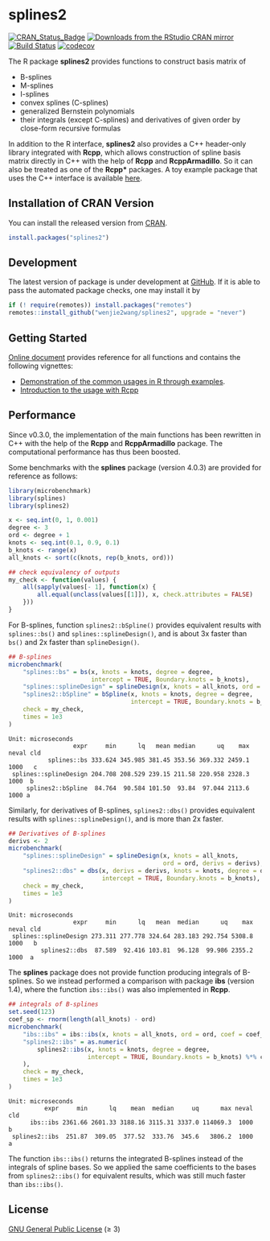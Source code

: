 splines2
================

[![CRAN\_Status\_Badge](https://www.r-pkg.org/badges/version/splines2)](https://CRAN.R-project.org/package=splines2)
[![Downloads from the RStudio CRAN
mirror](https://cranlogs.r-pkg.org/badges/splines2)](https://CRAN.R-project.org/package=splines2)
[![Build
Status](https://github.com/wenjie2wang/splines2/workflows/R-CMD-check/badge.svg)](https://github.com/wenjie2wang/splines2/actions)
[![codecov](https://codecov.io/gh/wenjie2wang/splines2/branch/main/graph/badge.svg)](https://codecov.io/gh/wenjie2wang/splines2)

The R package **splines2** provides functions to construct basis matrix
of

-   B-splines
-   M-splines
-   I-splines
-   convex splines (C-splines)
-   generalized Bernstein polynomials
-   their integrals (except C-splines) and derivatives of given order by
    close-form recursive formulas

In addition to the R interface, **splines2** also provides a C++
header-only library integrated with **Rcpp**, which allows construction
of spline basis matrix directly in C++ with the help of **Rcpp** and
**RcppArmadillo**. So it can also be treated as one of the **Rcpp\***
packages. A toy example package that uses the C++ interface is available
[here](https://github.com/wenjie2wang/example-pkg-Rcpp-splines2).

## Installation of CRAN Version

You can install the released version from
[CRAN](https://CRAN.R-project.org/package=splines2).

``` r
install.packages("splines2")
```

## Development

The latest version of package is under development at
[GitHub](https://github.com/wenjie2wang/splines2). If it is able to pass
the automated package checks, one may install it by

``` r
if (! require(remotes)) install.packages("remotes")
remotes::install_github("wenjie2wang/splines2", upgrade = "never")
```

## Getting Started

[Online document](https://wwenjie.org/splines2) provides reference for
all functions and contains the following vignettes:

-   [Demonstration of the common usages in R through
    examples](https://wwenjie.org/splines2/articles/splines2-intro).
-   [Introduction to the usage with
    Rcpp](https://wwenjie.org/splines2/articles/splines2-wi-rcpp)

## Performance

Since v0.3.0, the implementation of the main functions has been
rewritten in C++ with the help of the **Rcpp** and **RcppArmadillo**
package. The computational performance has thus been boosted.

Some benchmarks with the **splines** package (version 4.0.3) are
provided for reference as follows:

``` r
library(microbenchmark)
library(splines)
library(splines2)

x <- seq.int(0, 1, 0.001)
degree <- 3
ord <- degree + 1
knots <- seq.int(0.1, 0.9, 0.1)
b_knots <- range(x)
all_knots <- sort(c(knots, rep(b_knots, ord)))

## check equivalency of outputs
my_check <- function(values) {
    all(sapply(values[- 1], function(x) {
        all.equal(unclass(values[[1]]), x, check.attributes = FALSE)
    }))
}
```

For B-splines, function `splines2::bSpline()` provides equivalent
results with `splines::bs()` and `splines::splineDesign()`, and is about
3x faster than `bs()` and 2x faster than `splineDesign()`.

``` r
## B-splines
microbenchmark(
    "splines::bs" = bs(x, knots = knots, degree = degree,
                       intercept = TRUE, Boundary.knots = b_knots),
    "splines::splineDesign" = splineDesign(x, knots = all_knots, ord = ord),
    "splines2::bSpline" = bSpline(x, knots = knots, degree = degree,
                                  intercept = TRUE, Boundary.knots = b_knots),
    check = my_check,
    times = 1e3
)
```

    Unit: microseconds
                      expr     min      lq   mean median      uq    max neval cld
               splines::bs 333.624 345.985 381.45 353.56 369.332 2459.1  1000   c
     splines::splineDesign 204.708 208.529 239.15 211.58 220.958 2328.3  1000  b 
         splines2::bSpline  84.764  90.584 101.50  93.84  97.044 2113.6  1000 a  

Similarly, for derivatives of B-splines, `splines2::dbs()` provides
equivalent results with `splines::splineDesign()`, and is more than 2x
faster.

``` r
## Derivatives of B-splines
derivs <- 2
microbenchmark(
    "splines::splineDesign" = splineDesign(x, knots = all_knots,
                                           ord = ord, derivs = derivs),
    "splines2::dbs" = dbs(x, derivs = derivs, knots = knots, degree = degree,
                          intercept = TRUE, Boundary.knots = b_knots),
    check = my_check,
    times = 1e3
)
```

    Unit: microseconds
                      expr     min      lq   mean  median      uq    max neval cld
     splines::splineDesign 273.311 277.778 324.64 283.183 292.754 5308.8  1000   b
             splines2::dbs  87.589  92.416 103.81  96.128  99.986 2355.2  1000  a 

The **splines** package does not provide function producing integrals of
B-splines. So we instead performed a comparison with package **ibs**
(version 1.4), where the function `ibs::ibs()` was also implemented in
**Rcpp**.

``` r
## integrals of B-splines
set.seed(123)
coef_sp <- rnorm(length(all_knots) - ord)
microbenchmark(
    "ibs::ibs" = ibs::ibs(x, knots = all_knots, ord = ord, coef = coef_sp),
    "splines2::ibs" = as.numeric(
        splines2::ibs(x, knots = knots, degree = degree,
                      intercept = TRUE, Boundary.knots = b_knots) %*% coef_sp
    ),
    check = my_check,
    times = 1e3
)
```

    Unit: microseconds
              expr     min      lq    mean  median     uq      max neval cld
          ibs::ibs 2361.66 2601.33 3188.16 3115.31 3337.0 114069.3  1000   b
     splines2::ibs  251.87  309.05  377.52  333.76  345.6   3806.2  1000  a 

The function `ibs::ibs()` returns the integrated B-splines instead of
the integrals of spline bases. So we applied the same coefficients to
the bases from `splines2::ibs()` for equivalent results, which was still
much faster than `ibs::ibs()`.

## License

[GNU General Public License](https://www.gnu.org/licenses/) (≥ 3)
